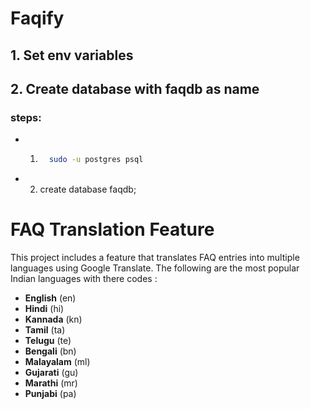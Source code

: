 # Faqify

## 1. Set env variables
## 2. Create database with faqdb as name 
### steps:
- 1. ```bash
	   sudo -u postgres psql
	   ```
- 2. create database faqdb;

# FAQ Translation Feature

This project includes a feature that translates FAQ entries into multiple languages using Google Translate. The following are the most popular Indian languages with there codes :

- **English** (en)
- **Hindi** (hi)
- **Kannada** (kn)
- **Tamil** (ta)
- **Telugu** (te)
- **Bengali** (bn)
- **Malayalam** (ml)
- **Gujarati** (gu)
- **Marathi** (mr)
- **Punjabi** (pa)